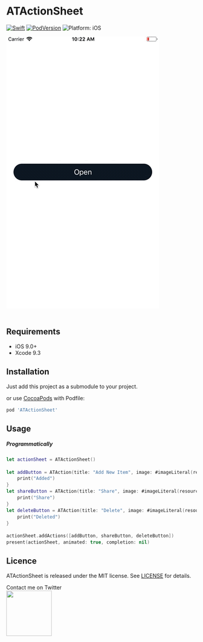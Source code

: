 # ATActionSheet

<a href="https://developer.apple.com/swift/"><img src="https://img.shields.io/badge/Swift-4.2-orange.svg?style=flat" style="max-height: 300px;" alt="Swift"/></a>
<a href="https://cocoapods.org/pods/ATActionSheet"><img src="https://img.shields.io/cocoapods/v/ATActionSheet.svg" style="max-height: 300px;" alt="PodVersion"/></a>
<img src="https://img.shields.io/badge/platform-iOS-lightgrey.svg" style="max-height: 300px;" alt="Platform: iOS">

<img src="https://github.com/ATahhan/ATActionSheet/blob/master/Screenshots/ATActionSheet.gif" width="404" height="720" /><br><br/>

## Requirements

- iOS 9.0+
- Xcode 9.3

## Installation

Just add this project as a submodule to your project.

or use [CocoaPods](https://cocoapods.org) with Podfile:

```ruby
pod 'ATActionSheet'
```

## Usage

##### Programmatically

```swift
let actionSheet = ATActionSheet()
        
let addButton = ATAction(title: "Add New Item", image: #imageLiteral(resourceName: "add")) {
    print("Added")
}
let shareButton = ATAction(title: "Share", image: #imageLiteral(resourceName: "action"), style: .default) {
    print("Share")
}
let deleteButton = ATAction(title: "Delete", image: #imageLiteral(resourceName: "trash"), style: .destructive) {
    print("Deleted")
}
        
actionSheet.addActions([addButton, shareButton, deleteButton])
present(actionSheet, animated: true, completion: nil)
```

## Licence

ATActionSheet is released under the MIT license.
See [LICENSE](./LICENSE) for details.
<br>

Contact me on Twitter<br>
<a href="http://twitter.com/atahhan_" >
<img src="https://cdn1.iconfinder.com/data/icons/iconza-circle-social/64/697029-twitter-128.png" width="120" height="120"></a>
